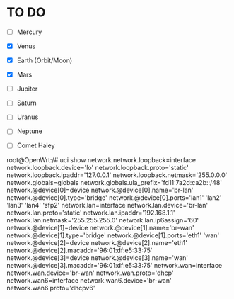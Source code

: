 # TO DO

- [ ] Mercury
- [x] Venus
- [x] Earth (Orbit/Moon)
- [x] Mars
- [ ] Jupiter
- [ ] Saturn
- [ ] Uranus
- [ ] Neptune
- [ ] Comet Haley


root@OpenWrt:/# uci show network
network.loopback=interface
network.loopback.device='lo'
network.loopback.proto='static'
network.loopback.ipaddr='127.0.0.1'
network.loopback.netmask='255.0.0.0'
network.globals=globals
network.globals.ula_prefix='fd11:7a2d:ca2b::/48'
network.@device[0]=device
network.@device[0].name='br-lan'
network.@device[0].type='bridge'
network.@device[0].ports='lan1' 'lan2' 'lan3' 'lan4' 'sfp2'
network.lan=interface
network.lan.device='br-lan'
network.lan.proto='static'
network.lan.ipaddr='192.168.1.1'
network.lan.netmask='255.255.255.0'
network.lan.ip6assign='60'
network.@device[1]=device
network.@device[1].name='br-wan'
network.@device[1].type='bridge'
network.@device[1].ports='eth1' 'wan'
network.@device[2]=device
network.@device[2].name='eth1'
network.@device[2].macaddr='96:01:df:e5:33:75'
network.@device[3]=device
network.@device[3].name='wan'
network.@device[3].macaddr='96:01:df:e5:33:75'
network.wan=interface
network.wan.device='br-wan'
network.wan.proto='dhcp'
network.wan6=interface
network.wan6.device='br-wan'
network.wan6.proto='dhcpv6'


